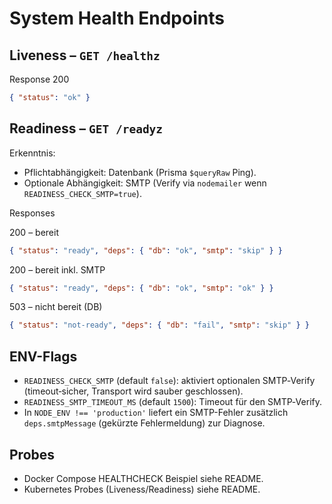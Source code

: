 # System Health Endpoints

## Liveness – `GET /healthz`

Response 200

```json
{ "status": "ok" }
```

## Readiness – `GET /readyz`

Erkenntnis:

- Pflichtabhängigkeit: Datenbank (Prisma `$queryRaw` Ping).
- Optionale Abhängigkeit: SMTP (Verify via `nodemailer` wenn `READINESS_CHECK_SMTP=true`).

Responses

200 – bereit

```json
{ "status": "ready", "deps": { "db": "ok", "smtp": "skip" } }
```

200 – bereit inkl. SMTP

```json
{ "status": "ready", "deps": { "db": "ok", "smtp": "ok" } }
```

503 – nicht bereit (DB)

```json
{ "status": "not-ready", "deps": { "db": "fail", "smtp": "skip" } }
```

## ENV-Flags

- `READINESS_CHECK_SMTP` (default `false`): aktiviert optionalen SMTP‑Verify (timeout‑sicher, Transport wird sauber geschlossen).
- `READINESS_SMTP_TIMEOUT_MS` (default `1500`): Timeout für den SMTP‑Verify.
- In `NODE_ENV !== 'production'` liefert ein SMTP-Fehler zusätzlich `deps.smtpMessage` (gekürzte Fehlermeldung) zur Diagnose.

## Probes

- Docker Compose HEALTHCHECK Beispiel siehe README.
- Kubernetes Probes (Liveness/Readiness) siehe README.

